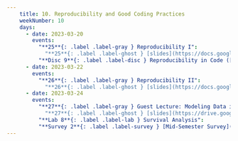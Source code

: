 ```yaml
---
    title: 10. Reproducibility and Good Coding Practices
    weekNumber: 10
    days:
      - date: 2023-03-20
        events:
          "**25**{: .label .label-gray } Reproducibility I":
            "**25**{: .label .label-ghost } [slides](https://docs.google.com/presentation/d/1BNTbQfhQDj8NiSDePutvZmIaR-vmLoXKOhbx0Ev7qMw/edit?usp=sharing) • [video](https://kaltura.berkeley.edu/media/ECON+148%2C+LEC+001+%28Spring+2023%29/1_dya4ge9k/288222162)"
          "**Disc 9**{: .label .label-disc } Reproducibility in Code ([slides](https://docs.google.com/presentation/d/12eIuPKYZ8PMysm0pSxoClnh4YOQFRqHO6qVv2SN23Xc/edit?usp=sharing)) (video)":
      - date: 2023-03-22
        events:
          "**26**{: .label .label-gray } Reproducibility II":
            "**26**{: .label .label-ghost } [slides](https://docs.google.com/presentation/d/10muixvX_CqtiC-Hx8pbEqqS5OwMfvcTCJc0TLfQQuBM/edit?usp=sharing) • [video](https://kaltura.berkeley.edu/media/ECON+148%2C+LEC+001+%28Spring+2023%29/1_cmatjzjl/288222162)"
      - date: 2023-03-24
        events:
          "**27**{: .label .label-gray } Guest Lecture: Modeling Data in Quantitative Trading (Rodrigo Palmaka)":
            "**27**{: .label .label-ghost } [slides](https://drive.google.com/file/d/1ybHtlDvqw2A2GDV93AZl_s-yYuownFes/view?usp=sharing) • [video](https://kaltura.berkeley.edu/media/ECON+148%2C+LEC+001+%28Spring+2023%29/1_xidn4ucy/288222162) • code: [Illiquid Stock Price](https://datahub.berkeley.edu/hub/user-redirect/git-pull?repo=https%3A%2F%2Fgithub.com%2FUCB-Econ-148%2Fsp23-student&branch=main&urlpath=lab%2Ftree%2Fsp23-student%2Flec%2FLec10-3%2FECON148_demo.ipynb)"
          "**Lab 8**{: .label .label-lab } Survival Analysis":
          "**Survey 2**{: .label .label-survey } [Mid-Semester Survey](https://forms.gle/BVf7xv6aumLiaRm29) **(due Apr. 7)**":         
---
```

